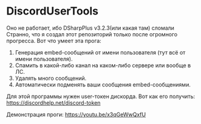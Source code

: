 # DiscordUserTools
Оно не работает, ибо DSharpPlus v3.2.3(или какая там) сломали
Странно, что я создал этот репозиторий только после огромного прогресса.
Вот что умеет эта прога:
1. Генерация embed-сообщений от имени пользователя (тут всё от имени пользователя).
2. Спамить в какой-либо канал на каком-либо сервере или вообще в ЛС.
3. Удалять много сообщений.
4. Автоматически подменять ваши сообщения embed-сообщениями.

Для этой программы нужен user-токен дискорда.
Вот как его получить: https://discordhelp.net/discord-token

Демонстрация проги: https://youtu.be/x3qGeWwQxfU
